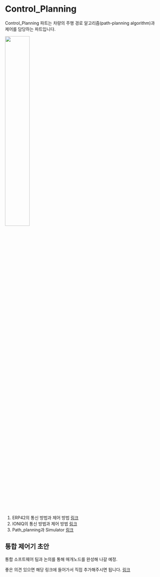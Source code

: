 # Control_Planning
Control_Planning 파트는 차량의 주행 경로 알고리즘(path-planning algorithm)과 제어를 담당하는 파트입니다.

<img src="https://user-images.githubusercontent.com/59792475/87428588-840cbd00-c61d-11ea-8bbb-6b7a2d56f91a.png" align="center" width="40%" height="40%"/></img>

1. ERP42의 통신 방법과 제어 방법 [링크](./Control/ERP42)
2. IONIQ의 통신 방법과 제어 방법 [링크](./Control/Ioniq)
3. Path_planning과 Simulator [링크](./Planning)

## 통합 제어기 초안
통합 소프트웨어 팀과 논의를 통해 매개노드를 완성해 나갈 예정.  

좋은 의견 있으면 해당 링크에 들어가서 직접 추가해주시면 됩니다.
[링크](https://docs.google.com/document/d/1VLWSfAJO5HXy743BQh0MvUTn8tgJZp8EJT_dN_WZPO8/edit?usp=sharing)
